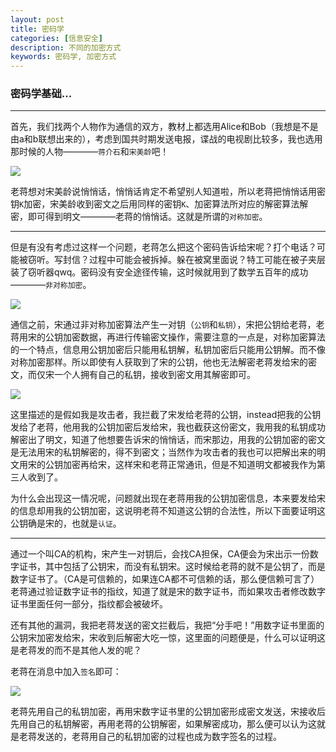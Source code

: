 ```yaml
---
layout: post
title: 密码学
categories: [信息安全]
description: 不同的加密方式
keywords: 密码学, 加密方式
---
```


### 密码学基础...

***

首先，我们找两个人物作为通信的双方，教材上都选用Alice和Bob（我想是不是由a和b联想出来的），考虑到国共时期发送电报，谍战的电视剧比较多，我也选用那时候的人物————`蒋介石`和`宋美龄`吧！

![](http://i1.piimg.com/567571/a83bf322bcc74f0a.png)

老蒋想对宋美龄说悄悄话，悄悄话肯定不希望别人知道啦，所以老蒋把悄悄话用密钥`K`加密，宋美龄收到密文之后用同样的密钥`K`、加密算法所对应的解密算法解密，即可得到明文————老蒋的悄悄话。这就是所谓的`对称加密`。

***

但是有没有考虑过这样一个问题，老蒋怎么把这个密码告诉给宋呢？打个电话？可能被窃听。写封信？过程中可能会被拆掉。躲在被窝里面说？特工可能在被子夹层装了窃听器qwq。密码没有安全途径传输，这时候就用到了数学五百年的成功————`非对称加密`。

![](http://i1.piimg.com/567571/074c8dd95df9de46.png)

通信之前，宋通过非对称加密算法产生一对钥（`公钥`和`私钥`），宋把公钥给老蒋，老蒋用宋的公钥加密数据，再进行传输密文操作，需要注意的一点是，对称加密算法的一个特点，信息用公钥加密后只能用私钥解，私钥加密后只能用公钥解。而不像对称加密那样。所以即使有人获取到了宋的公钥，他也无法解密老蒋发给宋的密文，而仅宋一个人拥有自己的私钥，接收到密文用其解密即可。

![](http://i2.muimg.com/567571/8647f25969ce8d0b.png)

这里描述的是假如我是攻击者，我拦截了宋发给老蒋的公钥，instead把我的公钥发给了老蒋，他用我的公钥加密后发给宋，我也截获这份密文，我用我的私钥成功解密出了明文，知道了他想要告诉宋的悄悄话，而宋那边，用我的公钥加密的密文是无法用宋的私钥解密的，得不到密文；当然作为攻击者的我也可以把解出来的明文用宋的公钥加密再给宋，这样宋和老蒋正常通讯，但是不知道明文都被我作为第三人收到了。


为什么会出现这一情况呢，问题就出现在老蒋用我的公钥加密信息，本来要发给宋的信息却用我的公钥加密，这说明老蒋不知道这公钥的合法性，所以下面要证明这公钥确是宋的，也就是`认证`。

***

通过一个叫CA的机构，宋产生一对钥后，会找CA担保，CA便会为宋出示一份数字证书，其中包括了公钥宋，而没有私钥宋。这时候给老蒋的就不是公钥了，而是数字证书了。（CA是可信赖的，如果连CA都不可信赖的话，那么便信赖可言了）老蒋通过验证数字证书的指纹，知道了就是宋的数字证书，而如果攻击者修改数字证书里面任何一部分，指纹都会被破坏。

还有其他的漏洞，我把老蒋发送的密文拦截后，我把“分手吧！”用数字证书里面的公钥宋加密发给宋，宋收到后解密大吃一惊，这里面的问题便是，什么可以证明这是老蒋发的而不是其他人发的呢？

老蒋在消息中加入`签名`即可：

![](http://i4.buimg.com/567571/10c9d8423f12ad6f.png)

老蒋先用自己的私钥加密，再用宋数字证书里的公钥加密形成密文发送，宋接收后先用自己的私钥解密，再用老蒋的公钥解密，如果解密成功，那么便可以认为这就是老蒋发送的，老蒋用自己的私钥加密的过程也成为数字签名的过程。